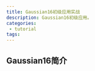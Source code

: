 ```yaml
---
title: Gaussian16初级应用实战
description: Gaussian16初级应用。
categories:
 - tutorial
tags: 
---
```


## Gaussian16简介
